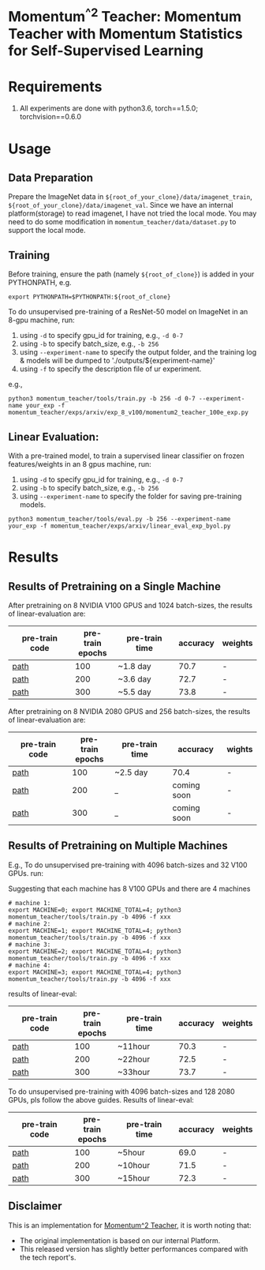 # Momentum<sup>^2</sup> Teacher: Momentum Teacher with Momentum Statistics for Self-Supervised Learning

# Requirements
1. All experiments are done with python3.6, torch==1.5.0; torchvision==0.6.0

# Usage
## Data Preparation
Prepare the ImageNet data in `${root_of_your_clone}/data/imagenet_train`, `${root_of_your_clone}/data/imagenet_val`.
Since we have an internal platform(storage) to read imagenet, I have not tried the local mode. 
You may need to do some modification in `momentum_teacher/data/dataset.py` to support the local mode.

## Training

Before training, ensure the path (namely `${root_of_clone}`) is added in your PYTHONPATH, e.g.

```
export PYTHONPATH=$PYTHONPATH:${root_of_clone}
```

To do unsupervised pre-training of a ResNet-50 model on ImageNet in an 8-gpu machine, run:

1. using `-d` to specify gpu_id for training, e.g., `-d 0-7`
2. using `-b` to specify batch_size, e.g., `-b 256`
3. using `--experiment-name` to specify the output folder, and the training log & models will be dumped to './outputs/${experiment-name}'
4. using `-f` to specify the description file of ur experiment.

e.g., 
```
python3 momentum_teacher/tools/train.py -b 256 -d 0-7 --experiment-name your_exp -f momentum_teacher/exps/arxiv/exp_8_v100/momentum2_teacher_100e_exp.py
```


## Linear Evaluation:

With a pre-trained model, to train a supervised linear classifier on frozen features/weights in an 8 gpus machine, run:

1. using `-d` to specify gpu_id for training, e.g., `-d 0-7`
2. using `-b` to specify batch_size, e.g., `-b 256`
3. using `--experiment-name` to specify the folder for saving pre-training models.
```
python3 momentum_teacher/tools/eval.py -b 256 --experiment-name your_exp -f momentum_teacher/exps/arxiv/linear_eval_exp_byol.py
```


# Results

## Results of Pretraining on a Single Machine


After pretraining on 8 NVIDIA V100 GPUS and 1024 batch-sizes, the results of linear-evaluation are:

|pre-train code                                                                   |pre-train</br> epochs| pre-train time | accuracy     | weights|
|---------------------------------------------------------------------------      |---------------------|  ------------- |  --------    | ------ |
| [path](momentum_teacher/exps/arxiv/exp_8_v100/momentum2_teacher_100e_exp.py)    | 100                 |  ~1.8 day      | 70.7         |   -    |
| [path](momentum_teacher/exps/arxiv/exp_8_v100/momentum2_teacher_200e_exp.py)    | 200                 |  ~3.6 day      | 72.7         |   -    |
| [path](momentum_teacher/exps/arxiv/exp_8_v100/momentum2_teacher_300e_exp.py)    | 300                 |  ~5.5 day      | 73.8         |   -    |

After pretraining on 8 NVIDIA 2080 GPUS and 256 batch-sizes, the results of linear-evaluation are:

|         pre-train code                                                                        |pre-train</br> epochs| pre-train time | accuracy         | wights |
|-----------------------------------------------------------------------------------------------|---------------------|  ------------- |  --------        | ------ |
|[path](momentum_teacher/exps/arxiv/exp_8_2080ti/momentum2_teacher_100e_32batch_1mm_099_exp.py) | 100                 |  ~2.5 day      | 70.4             |  -     |
|[path](momentum_teacher/exps/arxiv/exp_8_2080ti/momentum2_teacher_200e_32batch_1mm_099_exp.py) | 200                 |  _             | coming soon      |  -     |
|[path](momentum_teacher/exps/arxiv/exp_8_2080ti/momentum2_teacher_300e_32batch_1mm_099_exp.py) | 300                 |  _             | coming soon      |  -     |

## Results of Pretraining on Multiple Machines

E.g., To do unsupervised pre-training with 4096 batch-sizes and 32 V100 GPUs. run:


Suggesting that each machine has 8 V100 GPUs and there are 4 machines
```
# machine 1:
export MACHINE=0; export MACHINE_TOTAL=4; python3 momentum_teacher/tools/train.py -b 4096 -f xxx
# machine 2:
export MACHINE=1; export MACHINE_TOTAL=4; python3 momentum_teacher/tools/train.py -b 4096 -f xxx
# machine 3:
export MACHINE=2; export MACHINE_TOTAL=4; python3 momentum_teacher/tools/train.py -b 4096 -f xxx
# machine 4:
export MACHINE=3; export MACHINE_TOTAL=4; python3 momentum_teacher/tools/train.py -b 4096 -f xxx
```

results of linear-eval:

|         pre-train code                                                                        |pre-train</br> epochs| pre-train time  | accuracy     | weights|
|-----------------------------------------------------------------------------------------------|---------------------|  -------------  |  --------    | ------ |
|[path](momentum_teacher/exps/arxiv/exp_128_2080ti/momentum2_teacher_100e_4096batch_16mm_exp.py)| 100                 |  ~11hour        |  70.3        |   -    |
|[path](momentum_teacher/exps/arxiv/exp_128_2080ti/momentum2_teacher_200e_4096batch_16mm_exp.py)| 200                 |  ~22hour        |  72.5        |   -    |
|[path](momentum_teacher/exps/arxiv/exp_128_2080ti/momentum2_teacher_300e_4096batch_16mm_exp.py)| 300                 |  ~33hour        |  73.7        |   -    |



To do unsupervised pre-training with 4096 batch-sizes and 128 2080 GPUs, pls follow the above guides. Results of linear-eval:

|         pre-train code                                                                        |pre-train</br> epochs| pre-train time | accuracy     | weights|
|-----------------------------------------------------------------------------------------------|---------------------|  ------------- |  --------    | ------ |
|[path](momentum_teacher/exps/arxiv/exp_128_2080ti/momentum2_teacher_100e_4096batch_16mm_exp.py)| 100                 |  ~5hour        | 69.0         |   -    |
|[path](momentum_teacher/exps/arxiv/exp_128_2080ti/momentum2_teacher_200e_4096batch_16mm_exp.py)| 200                 |  ~10hour       | 71.5         |   -    |
|[path](momentum_teacher/exps/arxiv/exp_128_2080ti/momentum2_teacher_300e_4096batch_16mm_exp.py)| 300                 |  ~15hour       | 72.3         |   -    |


## Disclaimer
This is an implementation for [Momentum^2 Teacher](https://arxiv.org/pdf/2101.07525v1.pdf), it is worth noting that:

* The original implementation is based on our internal Platform.
* This released version has slightly better performances compared with the tech report's.
